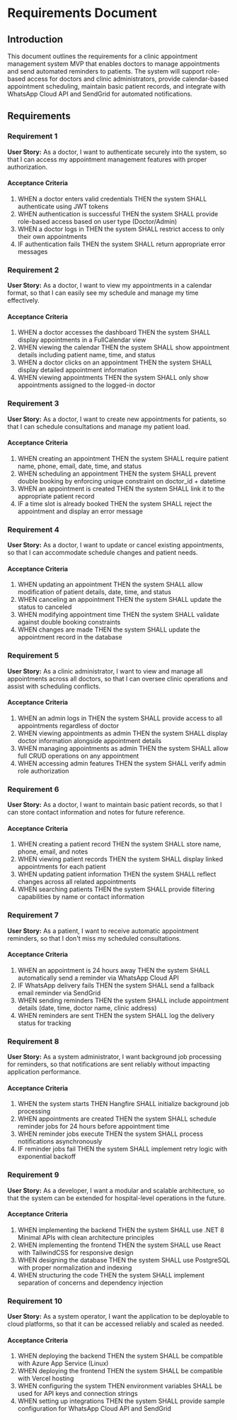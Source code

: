 # Requirements Document

## Introduction

This document outlines the requirements for a clinic appointment management system MVP that enables doctors to manage appointments and send automated reminders to patients. The system will support role-based access for doctors and clinic administrators, provide calendar-based appointment scheduling, maintain basic patient records, and integrate with WhatsApp Cloud API and SendGrid for automated notifications.

## Requirements

### Requirement 1

**User Story:** As a doctor, I want to authenticate securely into the system, so that I can access my appointment management features with proper authorization.

#### Acceptance Criteria

1. WHEN a doctor enters valid credentials THEN the system SHALL authenticate using JWT tokens
2. WHEN authentication is successful THEN the system SHALL provide role-based access based on user type (Doctor/Admin)
3. WHEN a doctor logs in THEN the system SHALL restrict access to only their own appointments
4. IF authentication fails THEN the system SHALL return appropriate error messages

### Requirement 2

**User Story:** As a doctor, I want to view my appointments in a calendar format, so that I can easily see my schedule and manage my time effectively.

#### Acceptance Criteria

1. WHEN a doctor accesses the dashboard THEN the system SHALL display appointments in a FullCalendar view
2. WHEN viewing the calendar THEN the system SHALL show appointment details including patient name, time, and status
3. WHEN a doctor clicks on an appointment THEN the system SHALL display detailed appointment information
4. WHEN viewing appointments THEN the system SHALL only show appointments assigned to the logged-in doctor

### Requirement 3

**User Story:** As a doctor, I want to create new appointments for patients, so that I can schedule consultations and manage my patient load.

#### Acceptance Criteria

1. WHEN creating an appointment THEN the system SHALL require patient name, phone, email, date, time, and status
2. WHEN scheduling an appointment THEN the system SHALL prevent double booking by enforcing unique constraint on doctor_id + datetime
3. WHEN an appointment is created THEN the system SHALL link it to the appropriate patient record
4. IF a time slot is already booked THEN the system SHALL reject the appointment and display an error message

### Requirement 4

**User Story:** As a doctor, I want to update or cancel existing appointments, so that I can accommodate schedule changes and patient needs.

#### Acceptance Criteria

1. WHEN updating an appointment THEN the system SHALL allow modification of patient details, date, time, and status
2. WHEN canceling an appointment THEN the system SHALL update the status to canceled
3. WHEN modifying appointment time THEN the system SHALL validate against double booking constraints
4. WHEN changes are made THEN the system SHALL update the appointment record in the database

### Requirement 5

**User Story:** As a clinic administrator, I want to view and manage all appointments across all doctors, so that I can oversee clinic operations and assist with scheduling conflicts.

#### Acceptance Criteria

1. WHEN an admin logs in THEN the system SHALL provide access to all appointments regardless of doctor
2. WHEN viewing appointments as admin THEN the system SHALL display doctor information alongside appointment details
3. WHEN managing appointments as admin THEN the system SHALL allow full CRUD operations on any appointment
4. WHEN accessing admin features THEN the system SHALL verify admin role authorization

### Requirement 6

**User Story:** As a doctor, I want to maintain basic patient records, so that I can store contact information and notes for future reference.

#### Acceptance Criteria

1. WHEN creating a patient record THEN the system SHALL store name, phone, email, and notes
2. WHEN viewing patient records THEN the system SHALL display linked appointments for each patient
3. WHEN updating patient information THEN the system SHALL reflect changes across all related appointments
4. WHEN searching patients THEN the system SHALL provide filtering capabilities by name or contact information

### Requirement 7

**User Story:** As a patient, I want to receive automatic appointment reminders, so that I don't miss my scheduled consultations.

#### Acceptance Criteria

1. WHEN an appointment is 24 hours away THEN the system SHALL automatically send a reminder via WhatsApp Cloud API
2. IF WhatsApp delivery fails THEN the system SHALL send a fallback email reminder via SendGrid
3. WHEN sending reminders THEN the system SHALL include appointment details (date, time, doctor name, clinic address)
4. WHEN reminders are sent THEN the system SHALL log the delivery status for tracking

### Requirement 8

**User Story:** As a system administrator, I want background job processing for reminders, so that notifications are sent reliably without impacting application performance.

#### Acceptance Criteria

1. WHEN the system starts THEN Hangfire SHALL initialize background job processing
2. WHEN appointments are created THEN the system SHALL schedule reminder jobs for 24 hours before appointment time
3. WHEN reminder jobs execute THEN the system SHALL process notifications asynchronously
4. IF reminder jobs fail THEN the system SHALL implement retry logic with exponential backoff

### Requirement 9

**User Story:** As a developer, I want a modular and scalable architecture, so that the system can be extended for hospital-level operations in the future.

#### Acceptance Criteria

1. WHEN implementing the backend THEN the system SHALL use .NET 8 Minimal APIs with clean architecture principles
2. WHEN implementing the frontend THEN the system SHALL use React with TailwindCSS for responsive design
3. WHEN designing the database THEN the system SHALL use PostgreSQL with proper normalization and indexing
4. WHEN structuring the code THEN the system SHALL implement separation of concerns and dependency injection

### Requirement 10

**User Story:** As a system operator, I want the application to be deployable to cloud platforms, so that it can be accessed reliably and scaled as needed.

#### Acceptance Criteria

1. WHEN deploying the backend THEN the system SHALL be compatible with Azure App Service (Linux)
2. WHEN deploying the frontend THEN the system SHALL be compatible with Vercel hosting
3. WHEN configuring the system THEN environment variables SHALL be used for API keys and connection strings
4. WHEN setting up integrations THEN the system SHALL provide sample configuration for WhatsApp Cloud API and SendGrid